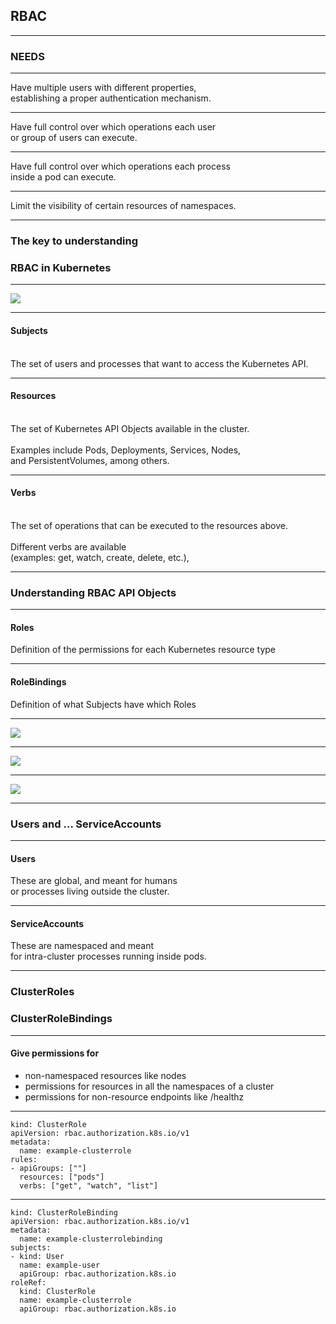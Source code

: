 ## RBAC


--------


### NEEDS


--------


Have multiple users with different properties,
<br/>establishing a proper authentication mechanism.


--------


Have full control over which operations each user
<br/>or group of users can execute.


--------


Have full control over which operations each process
<br/>inside a pod can execute.


--------


Limit the visibility of certain resources of namespaces.


--------


### The key to understanding
### RBAC in Kubernetes


--------


<img src="Slides/Img/rbac/rbac0.png" />


--------


#### Subjects

<br/>
The set of users and processes that want to access the Kubernetes API.


--------


#### Resources
<br/>
The set of Kubernetes API Objects available in the cluster.
<br/>
<br/>Examples include Pods, Deployments, Services, Nodes,
<br/>and PersistentVolumes, among others.


--------


#### Verbs
<br/>
The set of operations that can be executed to the resources above.

<br/>
<br/>Different verbs are available
<br/>(examples: get, watch, create, delete, etc.),


--------


### Understanding RBAC API Objects


--------


#### Roles

Definition of the permissions for each Kubernetes resource type


--------


#### RoleBindings

Definition of what Subjects have which Roles


--------


<img src="Slides/Img/rbac/rbac4.png" />


--------


<img src="Slides/Img/rbac/rbac1.png" />


--------


<img src="Slides/Img/rbac/rbac6.png" />


--------


### Users and ... ServiceAccounts


--------


#### Users


These are global, and meant for humans
<br/>or processes living outside the cluster.


--------


#### ServiceAccounts


These are namespaced and meant
<br/>for intra-cluster processes running inside pods.


--------


### ClusterRoles
### ClusterRoleBindings


--------


#### Give permissions for

* non-namespaced resources like nodes
* permissions for resources in all the namespaces of a cluster
* permissions for non-resource endpoints like /healthz


--------


```
kind: ClusterRole
apiVersion: rbac.authorization.k8s.io/v1
metadata:
  name: example-clusterrole
rules:
- apiGroups: [""]
  resources: ["pods"]
  verbs: ["get", "watch", "list"]
```  


--------


```
kind: ClusterRoleBinding
apiVersion: rbac.authorization.k8s.io/v1
metadata:
  name: example-clusterrolebinding
subjects:
- kind: User
  name: example-user
  apiGroup: rbac.authorization.k8s.io
roleRef:
  kind: ClusterRole
  name: example-clusterrole
  apiGroup: rbac.authorization.k8s.io
```  

